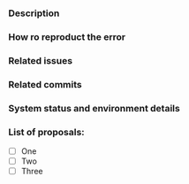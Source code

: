 ### Description

### How ro reproduct the error

### Related issues

### Related commits

### System status and environment details

### List of proposals:

 - [ ] One
 - [ ] Two
 - [ ] Three
